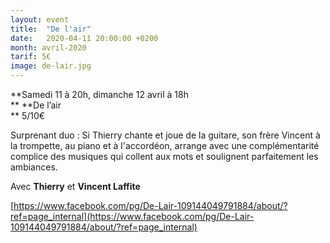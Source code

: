 ```yaml
---
layout: event
title:  "De l'air"
date:   2020-04-11 20:00:00 +0200
month: avril-2020
tarif: 5€
image: de-lair.jpg
---
```


[
](http://localhost/wpagendarts/wp-content/uploads/2020/01/de-lair.jpg)
**Samedi 11 à 20h, dimanche 12 avril à 18h  
** **De l’air  
** 5/10€



Surprenant duo : Si Thierry chante et joue de la guitare, son frère Vincent à la trompette, au piano et à l'accordéon, arrange avec une complémentarité complice des musiques qui collent aux mots et soulignent parfaitement les ambiances.

Avec <strong>Thierry</strong> et <strong>Vincent Laffite</strong>

[https://www.facebook.com/pg/De-Lair-109144049791884/about/?ref=page_internal](https://www.facebook.com/pg/De-Lair-109144049791884/about/?ref=page_internal)
